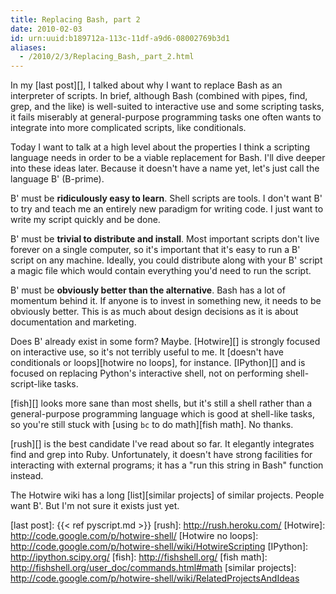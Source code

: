 ```yaml
---
title: Replacing Bash, part 2
date: 2010-02-03
id: urn:uuid:b189712a-113c-11df-a9d6-08002769b3d1
aliases:
  - /2010/2/3/Replacing_Bash,_part_2.html
---
```


In my [last post][], I talked about why I want to replace Bash as an
interpreter of scripts.  In brief, although Bash (combined with pipes, find,
grep, and the like) is well-suited to interactive use and some scripting tasks,
it fails miserably at general-purpose programming tasks one often wants to
integrate into more complicated scripts, like conditionals.

Today I want to talk at a high level about the properties I think a scripting
language needs in order to be a viable replacement for Bash.  I'll dive deeper
into these ideas later.  Because it doesn't have a name yet, let's just call
the language B' (B-prime).

B' must be **ridiculously easy to learn**.  Shell scripts are tools.  I don't
want B' to try and teach me an entirely new paradigm for writing code.  I just
want to write my script quickly and be done.

B' must be **trivial to distribute and install**.  Most important scripts don't
live forever on a single computer, so it's important that it's easy to run a B'
script on any machine.  Ideally, you could distribute along with your B' script
a magic file which would contain everything you'd need to run the script.

B' must be **obviously better than the alternative**.  Bash has a lot of
momentum behind it.  If anyone is to invest in something new, it needs to be
obviously better.  This is as much about design decisions as it is about
documentation and marketing.

Does B' already exist in some form?  Maybe.  [Hotwire][] is strongly focused on
interactive use, so it's not terribly useful to me.  It [doesn't have
conditionals or loops][hotwire no loops], for instance.  [IPython][] and is focused on replacing
Python's interactive shell, not on performing shell-script-like tasks.

[fish][] looks more sane than most shells, but it's still a shell rather than a
general-purpose programming language which is good at shell-like tasks, so
you're still stuck with [using `bc` to do math][fish math].  No thanks.

[rush][] is the best candidate I've read about so far.  It elegantly integrates
find and grep into Ruby.  Unfortunately, it doesn't have strong facilities for
interacting with external programs; it has a "run this string in Bash" function
instead.

The Hotwire wiki has a long [list][similar projects] of similar projects.
People want B'.  But I'm not sure it exists just yet.

[last post]: {{< ref pyscript.md >}}
[rush]: http://rush.heroku.com/
[Hotwire]: http://code.google.com/p/hotwire-shell/
[Hotwire no loops]: http://code.google.com/p/hotwire-shell/wiki/HotwireScripting
[IPython]: http://ipython.scipy.org/
[fish]: http://fishshell.org/
[fish math]: http://fishshell.org/user_doc/commands.html#math
[similar projects]: http://code.google.com/p/hotwire-shell/wiki/RelatedProjectsAndIdeas
